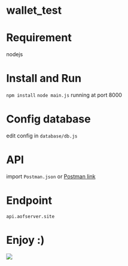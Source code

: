 # wallet_test
# Requirement
nodejs
# Install and Run
`npm install` `node main.js` running at port 8000

# Config database
edit config in `database/db.js`

# API
import `Postman.json` or [Postman link](https://www.getpostman.com/collections/7505c811ce4a93ea2f6f)
# Endpoint
`api.aofserver.site`

# Enjoy :)
![](https://github.com/aofserver/wallet_test/blob/main/src/src.jpg)



